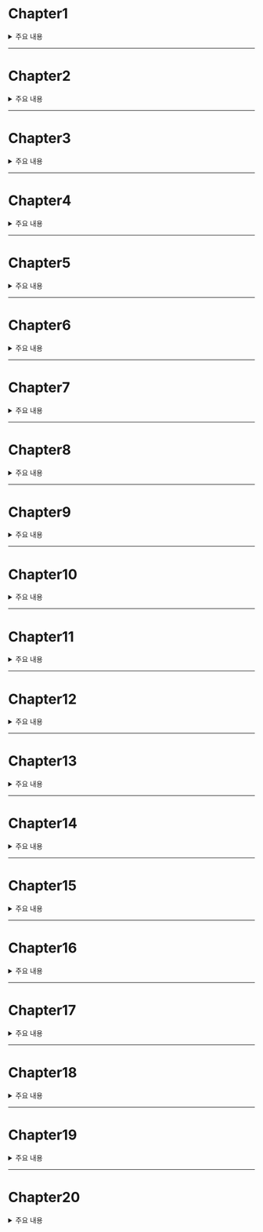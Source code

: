 # Chapter1

<details><summary>주요 내용
</summary>

  ## Hello, World!
  
- 클래스에서 완전히 독립된 함수를 가질 수 있으며 이를 **패키지 레벨 함수**라고 한다
- 타입을 맨 끝에 적는다 
  
```kotlin
  fun main(){
    println("Hello World!")
  }
  
  fun add(a : Int, b : Int) : Int {
    return a+b
  }
```

</details>

---


# Chapter2
<details><summary>주요 내용
</summary>

## 표현식(Expression)
 - 하나의 값으로 수렴하는 수식 뭉치를 **표현식**이라고 한다
 - 코틀린에서는 표현식이 단독으로 오는 것을 허용한다
  
```kotlin 
  fun main(args: Array<String>) : Unit{
    53 + 62 - 126
  }
  
  fun main(args: Array<String>) : Unit{
    println(53 +
          62
          -126) 
  //가능하다
  }
  
  
```
  
  
  
</details>


---


# Chapter3
<details><summary>주요 내용
</summary>

## 변수(Variable)
  
```kotlin
fun main(args:Array<String>) : Unit {
    var total : Int
    total = 0

    val a : Int = 10 + 53 - 7
    println(a)

    val b : Int = 43 + 75 + a
    println(b)

    total = a + b
    println(total)
}
  
  
```

- 식별자 규칙 

 |형태|이름|
 |---|---|
 |anyVariableName | 낙타 표기법(Camel Case) | 
 |AnyVariableName| 파스칼 표기법(Pascal Case) |
 |any_variable_name| 뱀 표기법(Snake Case) | 
 
- 코틀린은 **Camel Case를 주로 사용**한다 
 
- 코틀린은 자바와 달리 원시(Primitive) 타입이 없다. 즉, 코틀린에서는 Int와 같은 기본 타입들도 모두 클래스이다
  

- var은 일반 변수, val은 final 변수(불변 변수라고 하며 Immutable Variable)이다
  
</details>


---



# Chapter4
<details><summary>주요 내용
</summary>

## 리터럴의 타입

```kotlin
fun main(){
    val variable = 10 + 12 - 5 // 자동으로 타입을 유추한다
    println(variable)
 }
  
 ```
- 변수를 선언과 동시에 초기화하는 경우에 한해, 저장하려는 표현식으로부터 **타입을 추론**한다. 그래서 : Int와 같이 자료형을 표현해주는 코드를 생략할 수 있다  
  
</details>



---




# Chapter5
<details><summary>주요 내용
</summary>

## 산술 연산자(Arithmetic Operator) 

```kotlin
  fun main(){
    val num : Int = 15 -4 * 3
    val num2 : Int = 65%7
    val num3 : Double = 7.5/5 + 22.25
    val num4 : Double = num/num2 + 0.7

    println(num)
    println(num2)
    println(num3)
    println(num4)
}
```  
  
- `3/2 + 0.7` : 3과 2는 Int이기 때문에 1이 나오고 그 뒤에 0.7이 더해져 그때 Double이 된다
  
- 코틀린은 자바보다 더 **타입 체크에 엄격**하다 Double 타입의 변수에 Int 타입의 값을 저장할 수 없다  
- 또한, Double 타입의 변수에는 Double 타입인 표현식만 저장이 가능하므로 표현식이 조금 수정되어야 한다 (Int.toDouble()도 가능하다)
  
``` kotlin
  fun main(){
    val number : Int = 10 
    val num : Double = 15 + 7 / 2   //error
    val num2 : Double = 15.0 +7 / 2   // ok
    val num3 : Double = number.toDouble() + 7 / 2   //ok. 주의)number 자체가 변하는 것은 아니다
  }
```
  

  
  
</details>



---





# Chapter6
<details><summary>주요 내용
</summary>

## 증감 연산자(Increment & Decrement Operator)

```kotlin
  fun main(){
    var a = 10
    var b = 5
    println(a++ + b) // 15
    println(a) // 11
    println(--b) // 4
}
  
```  
 - 증감 연산자는 실제로 변수 값을 바꾸기 때문에 val이 아닌 var로 선언한다 
  
</details>



---




# Chapter7
<details><summary>주요 내용
</summary>

## 비트 연산자(Bitwise Operator) 
  
|형태|의미|자바에 대응하는 연산자|
|---|---|---|
|15 and 7|15와 7을 비트 단위로 and  연산|15 & 7|
|5 or 2 |5와 2를 비트 단위로 or 연산|15\|2 |
|15 xor 5|15와 5를 비트 단위로 xor 연산| 15^5|
|32767.inv()|32767을 비트 단위로 반전|~32767|
|1 shl 3|1을 왼쪽으로 3칸 시프트|1 <<3|
|8 shl 1|8을 오른쪽으로 1칸 시프트| 8 >> 1|
|~17 ushr 2|부호를 유지한채 -17을 오른쪽으로 2칸 시프트 | - 17>>>2|  
  
```kotlin
  fun main(){
    println(15 and 7) // 7
    println(5 or 2)   // 7
    println(15 xor 5) // 10
    println(32767.inv()) // -32768
    println(1 shl 3) //8
    println(8 shr 1) // 4
    println(-17 ushr 2) // 1073741819
}
```  
  
  
</details>



---




# Chapter8
<details><summary>주요 내용
</summary>

## 정수 타입과 실수 타입

|종류| 타입 | 용량(단위:Byte) | 저장 가능 범위 |
|---|---|---|---|
|정수 타입| Byte | 1| -128~127|
|| Short|2|-3만 2768~3만 2767|
|| Int|4|-21억 4748만 3648~21억 4748만 3647|
|| Long|8|-922경 3372조 0368억 5477만 5808~922경 3372조 0368억 5477만 5807|
|실수 타입|Float|4|1.410-45~3.40282351038|
||Double|8|4.910-324~1.797693134862315710308|
 
- 성적 처리 프로그램처럼 매우 작은 수를 처리할 때는 학생 개개인의 점수(0~100)를 Byte 타입으로 사용해 효율적으로 용량을 사용한다 
  
 ## 컴퓨터의 실수 표현  
- 컴퓨터는 표현하려는 실수 값을 항상 1.xxxxx 형태로 만든다
- 표현하려는 수가 2진수로 1011.1001일 경우 1.0111001로 변환하고 뒤에 2^-3을 곱해 소수점의 위치를 왼쪽으로 3칸 이동시킨다. 이때 유효숫자인 10111001와 지수 부분인 -3만을 저장한다 
- 이를 **부동소수점(Floating Point)** 방식이라고 한다
  
  
  
```kotlin
  fun main(){
    val a : Byte = 125
    val b : Short = (100+200) * 100
    var c : Int = 12_4354_6538
    c = 0xFF_88_88
    c = 0b01010010_01100011_01110101_01000101
    var d:Long = -543_7847_3984_7238_4723

    c = a+b
    d = c+10L

    var e: Float = 67.6f
    val f : Double = 658.456
    e = (e + f).toFloat()
    println(e)
}
```  

- 정수 리터럴이 **0x** 로 시작하면, 뒤이어 오는 수가 16진수로 인식된다. 
- 정수 리터럴이 **0b** 로 시작하면, 뒤이어 오는 수가 2진수로 인식된다. 
  
- Int 타입보다 작은 정수 타입들(Byte, Short)끼리 **어떤 산술 연산을 해도 무조건 Int 타입이 나온다** . 즉, Byte + Byte, Short - Short, Short / Byte 모두 Int 타입이 된다  
  
- 정수 리터럴 뒤에 L을 붙이면, 그 리터럴은 수의 크기에 상관 없이 무조건 Long 타입이 된다
  실수 리터럴 뒤에 f를 붙이면 그 리터럴은 Float 타입이 된다
  
</details>





---





# Chapter9
<details><summary>주요 내용
</summary>


## 실수 타입의 함정
  
  
  
</details>


---




# Chapter10
<details><summary>주요 내용
</summary>



  
  
  
</details>


---




# Chapter11
<details><summary>주요 내용
</summary>



  
  
  
</details>

---


# Chapter12
<details><summary>주요 내용
</summary>



  
  
  
</details>

---


# Chapter13
<details><summary>주요 내용
</summary>



  
  
  
</details>

---


# Chapter14
<details><summary>주요 내용
</summary>



  
  
  
</details>




---


# Chapter15
<details><summary>주요 내용
</summary>



  
  
  
</details>





---


# Chapter16
<details><summary>주요 내용
</summary>



  
  
  
</details>





---


# Chapter17
<details><summary>주요 내용
</summary>



  
  
  
</details>





---


# Chapter18
<details><summary>주요 내용
</summary>



  
  
  
</details>



---


# Chapter19
<details><summary>주요 내용
</summary>



  
  
  
</details>



---


# Chapter20
<details><summary>주요 내용
</summary>



  
  
  
</details>

